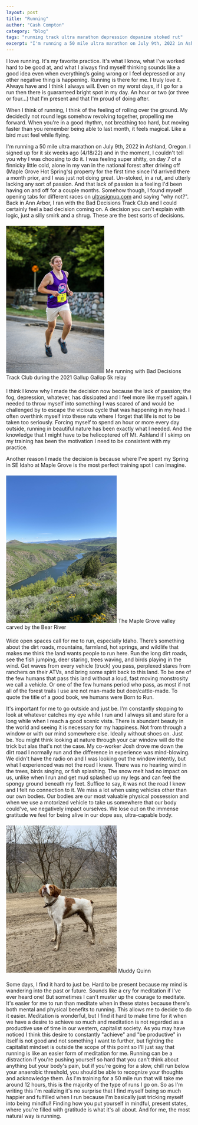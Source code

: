 ```yaml
---
layout: post
title: "Running"
author: "Cash Compton"
category: "blog"
tags: "running track ultra marathon depression dopamine stoked rut"
excerpt: "I'm running a 50 mile ultra marathon on July 9th, 2022 in Ashland, Oregon. I signed up for it two weeks ago and in the moment, I couldn't tell you why, just \"why not?\""
---
```


I love running. It's my favorite practice. It's what I know, what I've worked hard to be good at, and what I always find myself thinking sounds like a good idea even when everything’s going wrong or I feel depressed or any other negative thing is happening. Running is there for me. I truly love it. Always have and I think I always will. Even on my worst days, if I go for a run then there is guaranteed bright spot in my day. An hour or two (or three or four...) that I'm present and that I'm proud of doing after.

When I think of running, I think of the feeling of rolling over the ground. My decidedly not round legs somehow revolving together, propelling me forward. When you're in a good rhythm, not breathing too hard, but moving faster than you remember being able to last month, it feels magical. Like a bird must feel while flying.

I'm running a 50 mile ultra marathon on July 9th, 2022 in Ashland, Oregon. I signed up for it six weeks ago (4/18/22) and in the moment, I couldn't tell you why I was choosing to do it. I was feeling super shitty, on day 7 of a finnicky little cold, alone in my van in the national forest after driving off (Maple Grove Hot Spring's) property for the first time since I'd arrived there a month prior, and I was just not doing great. Un-stoked, in a rut, and utterly lacking any sort of passion. And that lack of passion is a feeling I'd been having on and off for a couple months. Somehow though, I found myself opening tabs for different races on [ultrasignup.com](https://ultrasignup.com/register.aspx?did=89173) and saying "why not?". Back in Ann Arbor, I ran with the Bad Decisions Track Club and I could certainly feel a bad decision coming on. A decision you can't explain with logic, just a silly smirk and a shrug. These are the best sorts of decisions.

<div class="col center body-small" style="margin:20px 0;">
  <img src="/public/running/BDTC.JPG" style="max-height:400px;" />
  Me running with Bad Decisions Track Club during the 2021 Gallup Gallop 5k relay
</div>

I think I know why I made the decision now because the lack of passion; the fog, depression, whatever, has dissipated and I feel more like myself again. I needed to throw myself into something I was scared of and would be challenged by to escape the vicious cycle that was happening in my head. I often overthink myself into these ruts where I forget that life is not to be taken too seriously. Forcing myself to spend an hour or more every day outside, running in beautiful nature has been exactly what I needed. And the knowledge that I might have to be helicoptered off Mt. Ashland if I skimp on my training has been the motivation I need to be consistent with my practice.

Another reason I made the decision is because where I've spent my Spring in SE Idaho at Maple Grove is the most perfect training spot I can imagine.

<div class="col center body-small" style="margin:20px 0;">
  <img src="/public/running/valley.jpeg" style="max-height:400px;" />
  The Maple Grove valley carved by the Bear River
</div>

Wide open spaces call for me to run, especially Idaho. There’s something about the dirt roads, mountains, farmland, hot springs, and wildlife that makes me think the land wants people to run here. Run the long dirt roads, see the fish jumping, deer staring, trees waving, and birds playing in the wind. Get waves from every vehicle (truck) you pass, perplexed stares from ranchers on their ATVs, and bring some spirit back to this land. To be one of the few humans that pass this land without a loud, fast moving monstrosity we call a vehicle. Or one of the few humans period who pass, as most if not all of the forest trails I use are not man-made but deer/cattle-made. To quote the title of a good book, we humans were Born to Run.

It's important for me to go outside and just be. I'm constantly stopping to look at whatever catches my eye while I run and I always sit and stare for a long while when I reach a good scenic vista. There is abundant beauty in the world and seeing it is necessary for my happiness. Not from through a window or with our mind somewhere else. Ideally without shoes on. Just be. You might think looking at nature through your car window will do the trick but alas that's not the case. My co-worker Josh drove me down the dirt road I normally run and the difference in experience was mind-blowing. We didn't have the radio on and I was looking out the window intently, but what I experienced was not the road I knew. There was no hearing wind in the trees, birds singing, or fish splashing. The snow melt had no impact on us, unlike when I run and get mud splashed up my legs and can feel the spongy ground beneath my feet. Suffice to say, it was not the road I knew and I felt no connection to it. We miss a lot when using vehicles other than our own bodies. Our bodies are our most valuable physical possession and when we use a motorized vehicle to take us somewhere that our body could've, we negatively impact ourselves. We lose out on the immense gratitude we feel for being alive in our dope ass, ultra-capable body.

<div class="col center body-small" style="margin:20px 0;">
  <img src="/public/running/muddy-quinn.jpeg" style="max-height:400px;" />
  Muddy Quinn
</div>

Some days, I find it hard to just be. Hard to be present because my mind is wandering into the past or future. Sounds like a cry for meditation if I've ever heard one! But sometimes I can't muster up the courage to meditate. It's easier for me to run than meditate when in these states because there's both mental and physical benefits to running. This allows me to decide to do it easier. Meditation is wonderful, but I find it hard to make time for it when we have a desire to achieve so much and meditation is not regarded as a productive use of time in our western, capitalist society. As you may have noticed I think this desire to constantly "achieve" and "be productive" in itself is not good and not something I want to further, but fighting the capitalist mindset is outside the scope of this point so I'll just say that running is like an easier form of meditation for me. Running can be a distraction if you're pushing yourself so hard that you can't think about anything but your body's pain, but if you're going for a slow, chill run below your anaerobic threshold, you should be able to recognize your thoughts and acknowledge them. As I'm training for a 50 mile run that will take me around 12 hours, this is the majority of the type of runs I go on. So as I'm writing this I'm realizing it's no surprise that I find myself being so much happier and fulfilled when I run because I'm basically just tricking myself into being mindful! Finding how you put yourself in mindful, present states, where you're filled with gratitude is what it's all about. And for me, the most natural way is running.

